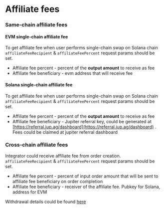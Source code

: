 # Affiliate fees

### Same-chain affiliate fees <a href="#single-chain-affiliate-fees" id="single-chain-affiliate-fees"></a>

#### EVM single-chain affiliate fee <a href="#evm-single-chain-affiliate-fee" id="evm-single-chain-affiliate-fee"></a>

To get affiliate fee when user performs single-chain swap on Solana chain `affiliateFeeRecipient` & `affiliateFeePercent` request params should be set.

* Affiliate fee percent - percent of the **output amount** to receive as fee
* Affiliate fee beneficiary - evm address that will receive fee

#### Solana single-chain affiliate fee <a href="#solana-single-chain-affiliate-fee" id="solana-single-chain-affiliate-fee"></a>

To get affiliate fee when user performs single-chain swap on Solana chain `affiliateFeeRecipient` & `affiliateFeePercent` request params should be set.

* Affiliate fee percent - percent of the **output amount** to receive as fee
* Affiliate fee beneficiary - Jupiter referral key, could be generated at [https://referral.jup.ag/dashboard](https://referral.jup.ag/dashboard) . Fees could be claimed at jupiter referral dashboard

### Cross-chain affiliate fees <a href="#cross-chain-affiliate-fees" id="cross-chain-affiliate-fees"></a>

Integrator could receive affiliate fee from order creation. `affiliateFeeRecipient` & `affiliateFeePercent` request params should be set.

* Affiliate fee percent - percent of input order amount that will be sent to affiliate fee beneficiary on order completion
* Affiliate fee beneficiary - receiver of the affiliate fee. Pubkey for Solana, address for EVM

Withdrawal details could be found [here](../interacting-with-smart-contracts/withdrawing-affiliate-fees.md)
